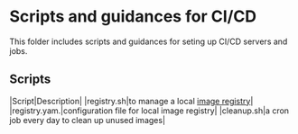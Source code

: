 # Scripts and guidances for CI/CD

This folder includes scripts and guidances for seting up CI/CD servers and jobs.

## Scripts

|Script|Description|
|registry.sh|to manage a local [image registry](https://hub.docker.com/_/registry)|
|registry.yam.|configuration file for local image registry|
|cleanup.sh|a cron job every day to clean up unused images|